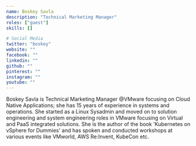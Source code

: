 ```yaml
---
name: Boskey Savla
description: "Technical Marketing Manager"
roles: ["guest"]
skills: []

# Social Media
twitter: "boskey"
website: ""
facebook: ""
linkedin: ""
github: ""
pinterest: ""
instagram: ""
youtube: ""
---
```


Boskey Savla is Technical Marketing Manager @VMware focusing on Cloud Native Applications; she has 15 years of experience in systems and operations. She started as a Linux Sysadmin and moved on to solution engineering and system engineering roles in VMware focusing on Virtual and PaaS integrated solutions. She is the author of the book 'Kubernetes on vSphere for Dummies' and has spoken and conducted workshops at various events like VMworld, AWS Re:Invent, KubeCon etc.

<!--more-->
